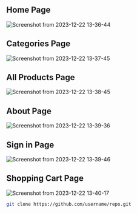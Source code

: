    ## Home Page
   ![Screenshot from 2023-12-22 13-36-44](https://github.com/LiamSalangsang/ecommerce-store/assets/125850353/5385f291-d918-4b73-8567-263cdc97d099)
   ## Categories Page
   ![Screenshot from 2023-12-22 13-37-45](https://github.com/LiamSalangsang/ecommerce-store/assets/125850353/41ce239d-7e72-4eb4-91a6-8c1dcb9fd194)
   ## All Products Page
   ![Screenshot from 2023-12-22 13-38-45](https://github.com/LiamSalangsang/ecommerce-store/assets/125850353/4aeb3187-9059-4d60-9669-2f7e6265cc5f)
   ## About Page
   ![Screenshot from 2023-12-22 13-39-36](https://github.com/LiamSalangsang/ecommerce-store/assets/125850353/f52f2215-b31d-4ccb-a15d-0540fb3c3e68)
   ## Sign in Page
   ![Screenshot from 2023-12-22 13-39-46](https://github.com/LiamSalangsang/ecommerce-store/assets/125850353/148289e1-a0ad-481d-bd81-1d500f067bd6)
   ## Shopping Cart Page
   ![Screenshot from 2023-12-22 13-40-17](https://github.com/LiamSalangsang/ecommerce-store/assets/125850353/7ced21a7-f2e7-48df-b5a7-f0a3f4b62d8d)


```bash
git clone https://github.com/username/repo.git




      
